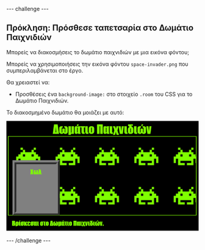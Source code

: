 --- challenge ---

## Πρόκληση: Πρόσθεσε ταπετσαρία στο Δωμάτιο Παιχνιδιών

Μπορείς να διακοσμήσεις το δωμάτιο παιχνιδιών με μια εικόνα φόντου;

Μπορείς να χρησιμοποιήσεις την εικόνα φόντου `space-invader.png` που συμπεριλαμβάνεται στο έργο.

Θα χρειαστεί να:

+ Προσθέσεις ένα `background-image:` στο στοιχείο `.room` του CSS για το Δωμάτιο Παιχνιδιών. 

Το διακοσμημένο δωμάτιο θα μοιάζει με αυτό:

![στιγμιότυπο οθόνης](images/rooms-games-finished.png)

--- /challenge ---
